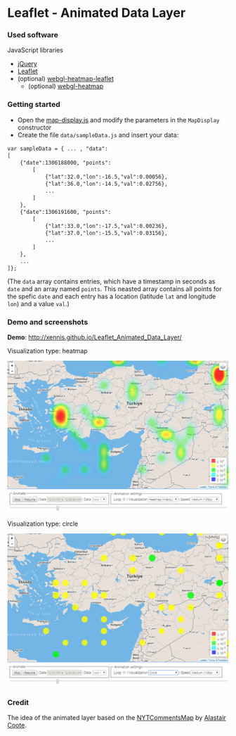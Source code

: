 # Leaflet - Animated Data Layer

### Used software

JavaScript libraries

* [jQuery](http://jquery.com)
* [Leaflet](http://leafletjs.com/)
* (optional) [webgl-heatmap-leaflet](https://github.com/ursudio/webgl-heatmap-leaflet)
    * (optional) [webgl-heatmap](http://github.com/pyalot/webgl-heatmap)

### Getting started

* Open the [map-display.js](js/map/map-display.js) and modify the parameters in the `MapDisplay` constructor 
* Create the file `data/sampleData.js` and insert your data:

```
var sampleData = { ... , "data":
[
    {"date":1306188000, "points":
        [
            {"lat":32.0,"lon":-16.5,"val":0.00056},
            {"lat":36.0,"lon":-14.5,"val":0.02756},
            ...
        ]
    },
    {"date":1306191600, "points":
        [
            {"lat":33.0,"lon":-17.5,"val":0.00236},
            {"lat":37.0,"lon":-15.5,"val":0.03156},
            ...
        ]
    },
    ...
]};

```
(The `data` array contains entries, which have a timestamp in seconds as `date` and an array named `points`. This neasted array contains all points for the spefic `date` and each entry has a location (latitude `lat` and longitude `lon`) and a value `val`.)

### Demo and screenshots

**Demo**: http://xennis.github.io/Leaflet_Animated_Data_Layer/

Visualization type: heatmap

![heatmap](_screenshots/heatmap.png)

Visualization type: circle

![circle](_screenshots/circle.png)

### Credit

The idea of the animated layer based on the [NYTCommentsMap](https://github.com/alastaircoote/NYTCommentsMap) by [Alastair Coote](https://github.com/alastaircoote).